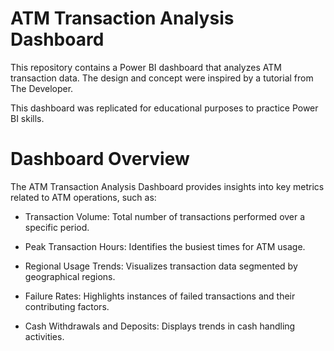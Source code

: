 # ATM Transaction Analysis Dashboard

This repository contains a Power BI dashboard that analyzes ATM transaction data. The design and concept were inspired by a tutorial from The Developer.

This dashboard was replicated for educational purposes to practice Power BI skills.

# Dashboard Overview

The ATM Transaction Analysis Dashboard provides insights into key metrics related to ATM operations, such as:

* Transaction Volume: Total number of transactions performed over a specific period.

* Peak Transaction Hours: Identifies the busiest times for ATM usage.

* Regional Usage Trends: Visualizes transaction data segmented by geographical regions.

* Failure Rates: Highlights instances of failed transactions and their contributing factors.

* Cash Withdrawals and Deposits: Displays trends in cash handling activities.
